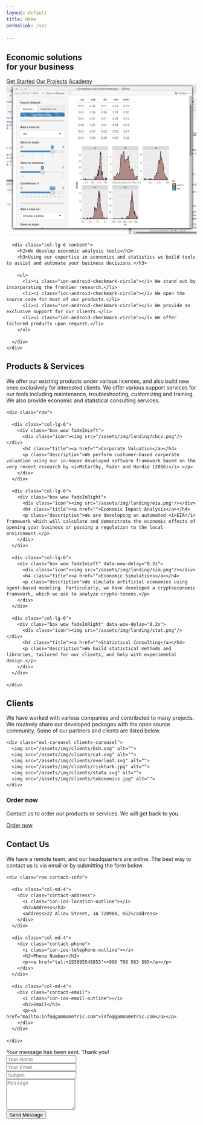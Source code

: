 ```yaml
---
layout: default
title: Home
permalink: /xz/

---
```


<section id="intro">
  <div class="intro-content">
    <h2>Economic solutions<br>for <span>your business</span></h2>
    <div>
      <a href="#about" class="btn-get-started scrollto">Get Started</a>
      <a href="#portfolio" class="btn-projects scrollto">Our Projects</a>
      <a href="/academy" class="btn-academy scrollto">Academy</a>
    </div>
  </div>
  <div id="intro-carousel" class="owl-carousel" >
    <div class="item" style="background-image: url('/assets/img/intro-carousel/1.jpg');"></div>
    <div class="item" style="background-image: url('/assets/img/intro-carousel/2.jpg');"></div>
    <div class="item" style="background-image: url('/assets/img/intro-carousel/3.jpg');"></div>
    <div class="item" style="background-image: url('/assets/img/intro-carousel/4.jpg');"></div>
    <div class="item" style="background-image: url('/assets/img/intro-carousel/5.jpg');"></div>
  </div>
</section>

<section id="about" class="wow fadeInUp">
  <div class="container">
    <div class="row">
      <div class="col-lg-6 about-img">
        <img src="/assets/img/about-img.jpg" alt="">
      </div>

      <div class="col-lg-6 content">
        <h2>We develop economic analysis tools</h2>
        <h3>Using our expertise in economics and statistics we build tools to assist and automate your business decisions.</h3>

        <ul>
          <li><i class="ion-android-checkmark-circle"></i> We stand out by incorporating the frontier research.</li>
          <li><i class="ion-android-checkmark-circle"></i> We open the source code for most of our products.</li>
          <li><i class="ion-android-checkmark-circle"></i> We provide an exclusive support for our clients.</li>
          <li><i class="ion-android-checkmark-circle"></i> We offer tailored products upon request.</li>
        </ul>

      </div>
    </div>

  </div>
</section>

<section id="services">
  <div class="container">
    <div class="section-header">
      <h2>Products & Services</h2>
      <p>We offer our existing products under various licenses, and also build new ones exclusively for interested clients. We offer various support services for our tools including maintenance, troubleshooting, customizing and training. We also provide economic and statistical consulting services.</p>
    </div>

    <div class="row">

      <div class="col-lg-6">
        <div class="box wow fadeInLeft">
          <div class="icon"><img src="/assets/img/landing/cbcv.png"/></div>
          <h4 class="title"><a href="">Corporate Valuation</a></h4>
          <p class="description">We perform customer-based corporate valuation using our in-house developed software framework based on the very recent research by <i>McCarthy, Fader and Hardie (2016)</i>.</p>
        </div>
      </div>

      <div class="col-lg-6">
        <div class="box wow fadeInRight">
          <div class="icon"><img src="/assets/img/landing/eia.png"/></div>
          <h4 class="title"><a href="">Economic Impact Analysis</a></h4>
          <p class="description">We are developing an automated <i>EIA</i> framework which will calculate and demonstrate the economic effects of opening your business or passing a regulation to the local environment.</p>
        </div>
      </div>

      <div class="col-lg-6">
        <div class="box wow fadeInLeft" data-wow-delay="0.2s">
          <div class="icon"><img src="/assets/img/landing/sim.png"/></div>
          <h4 class="title"><a href="">Economic Simulations</a></h4>
          <p class="description">We simulate artificial economies using agent-based modeling. Particularly, we have developed a cryptoeconomic framework, which we use to analyze crypto-tokens.</p>
        </div>
      </div>

      <div class="col-lg-6">
        <div class="box wow fadeInRight" data-wow-delay="0.2s">
          <div class="icon"><img src="/assets/img/landing/stat.png"/></div>
          <h4 class="title"><a href="">Statistical Consulting</a></h4>
          <p class="description">We build statistical methods and libraries, tailored for our clients, and help with experimental design.</p>
        </div>
      </div>

    </div>

  </div>
</section>

<section id="clients" class="wow fadeInUp">
  <div class="container">
    <div class="section-header">
      <h2>Clients</h2>
      <p>We have worked with various companies and contributed to many projects. We routinely share our developed packages with the open source community. Some of our partners and clients are listed below.</p>
    </div>

    <div class="owl-carousel clients-carousel">
      <img src="/assets/img/clients/bsh.svg" alt="">
      <img src="/assets/img/clients/cat.svg" alt="">
      <img src="/assets/img/clients/overleaf.svg" alt="">
      <img src="/assets/img/clients/riskturk.jpg" alt="">
      <img src="/assets/img/clients/stata.svg" alt="">
      <img src="/assets/img/clients/tokonomics.jpg" alt="">
    </div>

  </div>
</section>


<section id="call-to-action" class="wow fadeInUp">
  <div class="container">
    <div class="row">
      <div class="col-lg-9 text-center text-lg-left">
        <h3 class="cta-title">Order now</h3>
        <p class="cta-text"> Contact us to order our products or services. We will get back to you.</p>
      </div>
      <div class="col-lg-3 cta-btn-container text-center">
        <a class="cta-btn align-middle" href="#contact">Order now</a>
      </div>
    </div>

  </div>
</section>


<section id="contact" class="wow fadeInUp">
  <div class="container">
    <div class="section-header">
      <h2>Contact Us</h2>
      <p>We have a remote team, and our headquarters are online. The best way to contact us is via email or by submitting the form below.</p>
    </div>

    <div class="row contact-info">

      <div class="col-md-4">
        <div class="contact-address">
          <i class="ion-ios-location-outline"></i>
          <h3>Address</h3>
          <address>22 Aliev Street, JA 720906, KGZ</address>
        </div>
      </div>

      <div class="col-md-4">
        <div class="contact-phone">
          <i class="ion-ios-telephone-outline"></i>
          <h3>Phone Number</h3>
          <p><a href="tel:+155895548855">+996 708 563 595</a></p>
        </div>
      </div>

      <div class="col-md-4">
        <div class="contact-email">
          <i class="ion-ios-email-outline"></i>
          <h3>Email</h3>
          <p><a href="mailto:info@gammametric.com">info@gammametric.com</a></p>
        </div>
      </div>

    </div>
  </div>

<!--
      <div class="container mb-4">
        <iframe src="https://www.google.com/maps/embed?pb=!1m18!1m12!1m3!1d22864.11283411948!2d-73.96468908098944!3d40.630720240038435!2m3!1f0!2f0!3f0!3m2!1i1024!2i768!4f13.1!3m3!1m2!1s0x89c24fa5d33f083b%3A0xc80b8f06e177fe62!2sNew+York%2C+NY%2C+USA!5e0!3m2!1sen!2sbg!4v1540447494452" width="100%" height="380" frameborder="0" style="border:0" allowfullscreen></iframe>
      </div>

-->
<div class="container">
  <div class="form">
    <div id="sendmessage">Your message has been sent. Thank you!</div>
    <div id="errormessage"></div>
    <form action="https://formspree.io/xyyykadl" method="post" role="form" class="contactForm">
      <div class="form-row">
        <div class="form-group col-md-6">
          <input type="text" class="form-control" name="name" placeholder="Your Name" data-rule="minlen:4" data-msg="Please enter at least 4 chars" />
          <div class="validation"></div>
        </div>
        <div class="form-group col-md-6">
          <input type="email" class="form-control" name="_replyto" placeholder="Your Email" data-rule="email" data-msg="Please enter a valid email" />
          <div class="validation"></div>
        </div>
      </div>
      <div class="form-group">
        <input type="text" class="form-control" name="subject" placeholder="Subject" data-rule="minlen:4" data-msg="Please enter at least 8 chars of subject" />
        <div class="validation"></div>
      </div>
      <div class="form-group">
        <textarea class="form-control" name="message" rows="5" data-rule="required" data-msg="Please write something for us" placeholder="Message"></textarea>
        <div class="validation"></div>
      </div>
      <div class="text-center"><button type="submit">Send Message</button></div>
    </form>
  </div>
</div>
</section>
